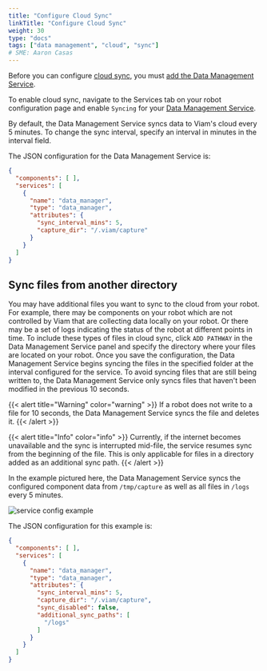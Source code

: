 ```yaml
---
title: "Configure Cloud Sync"
linkTitle: "Configure Cloud Sync"
weight: 30
type: "docs"
tags: ["data management", "cloud", "sync"]
# SME: Aaron Casas
---
```


Before you can configure [cloud sync](../#cloud-sync), you must [add the Data Management Service](../configure-data-capture/#add-the-data-management-service).

To enable cloud sync, navigate to the Services tab on your robot configuration page and enable `Syncing` for your [Data Management Service](../).

By default, the Data Management Service syncs data to Viam's cloud every 5 minutes. To change the sync interval, specify an interval in minutes in the interval field.

The JSON configuration for the Data Management Service is:

```json
{
  "components": [ ],
  "services": [
    {
      "name": "data_manager",
      "type": "data_manager",
      "attributes": {
        "sync_interval_mins": 5,
        "capture_dir": "/.viam/capture"
      }
    }
  ]
}
```

## Sync files from another directory

You may have additional files you want to sync to the cloud from your robot.
For example, there may be components on your robot which are not controlled by Viam that are collecting data locally on your robot.
Or there may be a set of logs indicating the status of the robot at different points in time.
To include these types of files in cloud sync, click `ADD PATHWAY` in the Data Management Service panel and specify the directory where your files are located on your robot.
Once you save the configuration, the Data Management Service begins syncing the files in the specified folder at the interval configured for the service. To avoid syncing files that are still being written to, the Data Management Service only syncs files that haven't been modified in the previous 10 seconds.

{{< alert title="Warning" color="warning" >}}
If a robot does not write to a file for 10 seconds, the Data Management Service syncs the file and deletes it.
{{< /alert >}}

{{< alert title="Info" color="info" >}}
Currently, if the internet becomes unavailable and the sync is interrupted mid-file, the service resumes sync from the beginning of the file. This is only applicable for files in a directory added as an additional sync path.
{{< /alert >}}

In the example pictured here, the Data Management Service syncs the configured component data from `/tmp/capture` as well as all files in `/logs` every 5 minutes.

![service config example](../../img/data-service-config.png)

The JSON configuration for this example is:

```json
{
  "components": [ ],
  "services": [
    {
      "name": "data_manager",
      "type": "data_manager",
      "attributes": {
        "sync_interval_mins": 5,
        "capture_dir": "/.viam/capture",
        "sync_disabled": false,
        "additional_sync_paths": [
          "/logs"
        ]
      }
    }
  ]
}
```
